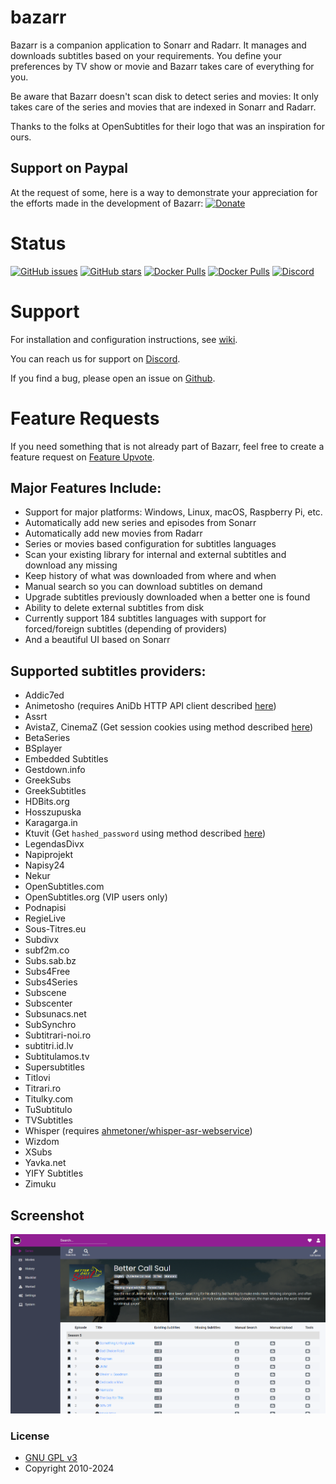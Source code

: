 # bazarr

Bazarr is a companion application to Sonarr and Radarr. It manages and downloads subtitles based on your requirements. You define your preferences by TV show or movie and Bazarr takes care of everything for you.

Be aware that Bazarr doesn't scan disk to detect series and movies: It only takes care of the series and movies that are indexed in Sonarr and Radarr.

Thanks to the folks at OpenSubtitles for their logo that was an inspiration for ours.

## Support on Paypal

At the request of some, here is a way to demonstrate your appreciation for the efforts made in the development of Bazarr:
[![Donate](https://img.shields.io/badge/Donate-PayPal-green.svg)](https://www.paypal.com/cgi-bin/webscr?cmd=_s-xclick&hosted_button_id=XHHRWXT9YB7WE&source=url)

# Status

[![GitHub issues](https://img.shields.io/github/issues/morpheus65535/bazarr.svg?style=flat-square)](https://github.com/morpheus65535/bazarr/issues)
[![GitHub stars](https://img.shields.io/github/stars/morpheus65535/bazarr.svg?style=flat-square)](https://github.com/morpheus65535/bazarr/stargazers)
[![Docker Pulls](https://img.shields.io/docker/pulls/linuxserver/bazarr.svg?style=flat-square)](https://hub.docker.com/r/linuxserver/bazarr/)
[![Docker Pulls](https://img.shields.io/docker/pulls/hotio/bazarr.svg?style=flat-square)](https://hub.docker.com/r/hotio/bazarr/)
[![Discord](https://img.shields.io/badge/discord-chat-MH2e2eb.svg?style=flat-square)](https://discord.gg/MH2e2eb)

# Support

For installation and configuration instructions, see [wiki](https://wiki.bazarr.media).

You can reach us for support on [Discord](https://discord.gg/MH2e2eb).

If you find a bug, please open an issue on [Github](https://github.com/morpheus65535/bazarr/issues).

# Feature Requests

If you need something that is not already part of Bazarr, feel free to create a feature request on [Feature Upvote](http://features.bazarr.media).

## Major Features Include:

- Support for major platforms: Windows, Linux, macOS, Raspberry Pi, etc.
- Automatically add new series and episodes from Sonarr
- Automatically add new movies from Radarr
- Series or movies based configuration for subtitles languages
- Scan your existing library for internal and external subtitles and download any missing
- Keep history of what was downloaded from where and when
- Manual search so you can download subtitles on demand
- Upgrade subtitles previously downloaded when a better one is found
- Ability to delete external subtitles from disk
- Currently support 184 subtitles languages with support for forced/foreign subtitles (depending of providers)
- And a beautiful UI based on Sonarr

## Supported subtitles providers:

- Addic7ed
- Animetosho (requires AniDb HTTP API client described [here](https://wiki.anidb.net/HTTP_API_Definition))
- Assrt
- AvistaZ, CinemaZ (Get session cookies using method described [here](https://github.com/morpheus65535/bazarr/pull/2375#issuecomment-2057010996))
- BetaSeries
- BSplayer
- Embedded Subtitles
- Gestdown.info
- GreekSubs
- GreekSubtitles
- HDBits.org
- Hosszupuska
- Karagarga.in
- Ktuvit (Get `hashed_password` using method described [here](https://github.com/XBMCil/service.subtitles.ktuvit))
- LegendasDivx
- Napiprojekt
- Napisy24
- Nekur
- OpenSubtitles.com
- OpenSubtitles.org (VIP users only)
- Podnapisi
- RegieLive
- Sous-Titres.eu
- Subdivx
- subf2m.co
- Subs.sab.bz
- Subs4Free
- Subs4Series
- Subscene
- Subscenter
- Subsunacs.net
- SubSynchro
- Subtitrari-noi.ro
- subtitri.id.lv
- Subtitulamos.tv
- Supersubtitles
- Titlovi
- Titrari.ro
- Titulky.com
- TuSubtitulo
- TVSubtitles
- Whisper (requires [ahmetoner/whisper-asr-webservice](https://github.com/ahmetoner/whisper-asr-webservice))
- Wizdom
- XSubs
- Yavka.net
- YIFY Subtitles
- Zimuku

## Screenshot

![Bazarr](/screenshot/bazarr-screenshot.png?raw=true "Bazarr")

### License

- [GNU GPL v3](http://www.gnu.org/licenses/gpl.html)
- Copyright 2010-2024
